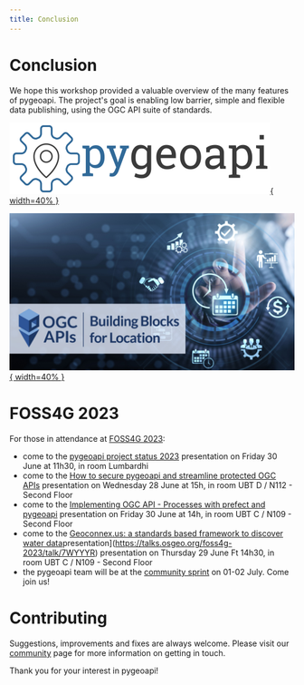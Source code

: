 ```yaml
---
title: Conclusion
---
```


# Conclusion

We hope this workshop provided a valuable overview of the many features of pygeoapi. The project's
goal is enabling low barrier, simple and flexible data publishing, using the OGC API suite of standards.

[![pygeoapi logo](assets/images/pygeoapi-logo.png){ width=40% }](https://pygeoapi.io)

[![OGC APIs banner](assets/images/OGC_APIs_banner.jpg){ width=40% }](https://ogcapi.ogc.org)

# FOSS4G 2023

For those in attendance at [FOSS4G 2023](https://2023.foss4g.org):

- come to the [pygeoapi project status 2023](https://talks.osgeo.org/foss4g-2023/talk/7WYYYR) presentation on Friday 30 June at 11h30, in room Lumbardhi
- come to the [How to secure pygeoapi and streamline protected OGC APIs](https://talks.osgeo.org/foss4g-2023/talk/ZEVKTG) presentation on Wednesday 28 June at 15h, in room UBT D / N112 - Second Floor
- come to the [Implementing OGC API - Processes with prefect and pygeoapi](https://talks.osgeo.org/foss4g-2023/talk/XR8WAT) presentation on Friday 30 June at 14h, in room UBT C / N109 - Second Floor
- come to the [Geoconnex.us: a standards based framework to discover water data](https://talks.osgeo.org/foss4g-2023/talk/LMNBLS)presentation](https://talks.osgeo.org/foss4g-2023/talk/7WYYYR) presentation on Thursday 29 June Ft 14h30, in room UBT C / N109 - Second Floor
- the pygeoapi team will be at the [community sprint](https://wiki.osgeo.org/wiki/FOSS4G_2023_Community_Sprint) on 01-02 July. Come join us!

# Contributing

Suggestions, improvements and fixes are always welcome. Please visit our [community](https://pygeoapi.io/community)
page for more information on getting in touch.

Thank you for your interest in pygeoapi!
